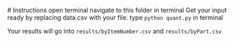 # Instructions
open terminal
navigate to this folder in terminal
Get your input ready by replacing data.csv with your file.
type `python quant.py` in terminal

Your results will go into `results/byItemNumber.csv` and `results/byPart.csv`
